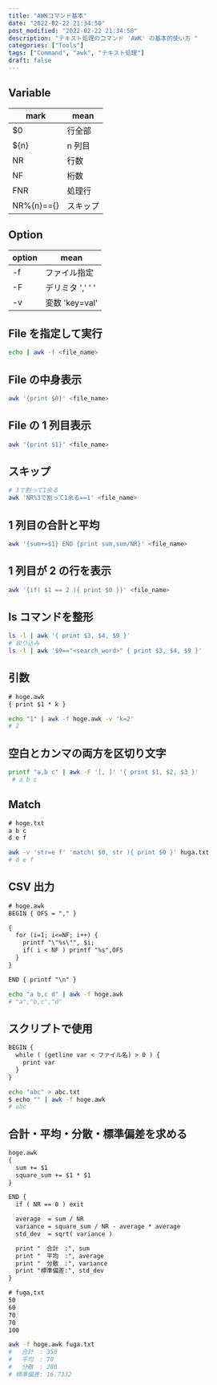 ```yaml
---
title: "AWKコマンド基本"
date: "2022-02-22 21:34:50"
post_modified: "2022-02-22 21:34:50"
description: "テキスト処理のコマンド 'AWK' の基本的使い方 "
categories: ["Tools"]
tags: ["Command", "awk", "テキスト処理"]
draft: false
---
```


## Variable

| mark       | mean |
|------------|------|
| $0         | 行全部  |
| ${n}       | n 列目 |
| NR         | 行数   |
| NF         | 桁数   |
| FNR        | 処理行  |
| NR%{n}=={} | スキップ |

## Option

| option | mean         |
|--------|--------------|
| -f     | ファイル指定       |
| -F     | デリミタ ',' ' ' |
| -v     | 変数 'key=val' |

## File を指定して実行

```bash
echo | awk -f <file_name>
```

## File の中身表示

```bash
awk '{print $0}' <file_name>
```

## File の 1 列目表示

```bash
awk '{print $1}' <file_name>
```

## スキップ

```bash
# 3で割って1余る
awk 'NR%3で割って1余る==1' <file_name>
```

## 1 列目の合計と平均

```bash
awk '{sum+=$1} END {print sum,sum/NR}' <file_name>
```

## 1 列目が 2 の行を表示

```bash
awk '{if( $1 == 2 ){ print $0 }}' <file_name>
```

## ls コマンドを整形

```bash
ls -l | awk '{ print $3, $4, $9 }'
# 絞り込み
ls -l | awk '$9=="<search_word>" { print $3, $4, $9 }'
```

## 引数

```txt
# hoge.awk
{ print $1 * k }
```

```bash
echo "1" | awk -f hoge.awk -v 'k=2'
# 2
```

## 空白とカンマの両方を区切り文字

```bash
printf "a,b c" | awk -F '[, ]' '{ print $1, $2, $3 }'
 # a b c
```

## Match

```txt
# hoge.txt
a b c
d e f
```

```bash
awk -v 'str=e f' 'match( $0, str ){ print $0 }' huga.txt
# d e f
```

## CSV 出力

```txt
# hoge.awk
BEGIN { OFS = "," }

{
  for (i=1; i<=NF; i++) {
    printf "\"%s\"", $i;
    if( i < NF ) printf "%s",OFS
  }
}

END { printf "\n" }
```

```bash
echo "a b,c d" | awk -f hoge.awk
# "a","b,c","d"
```

## スクリプトで使用

```txt
BEGIN {
  while ( (getline var < ファイル名) > 0 ) {
    print var
  }
}
```

```bash
echo "abc" > abc.txt
$ echo "" | awk -f hoge.awk
# abc
```

## 合計・平均・分散・標準偏差を求める

```txt
hoge.awk
{
  sum += $1
  square_sum += $1 * $1
}

END {
  if ( NR == 0 ) exit

  average  = sum / NR
  variance = square_sum / NR - average * average
  std_dev  = sqrt( variance )

  print "　合計　:", sum
  print "　平均　:", average
  print "　分散　:", variance
  print "標準偏差:", std_dev
}
```

```txt
# fuga,txt
50
60
70
70
100
```

```bash
awk -f hoge.awk fuga.txt
# 　合計　: 350
# 　平均　: 70
# 　分散　: 280
# 標準偏差: 16.7332
```

